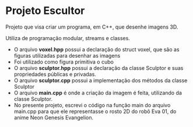 # Projeto Escultor

Projeto que visa criar um programa, em C++, que desenhe imagens 3D.

Utiliza de programação modular, streams e classes.

- O arquivo **voxel.hpp** possui a declaração do struct voxel, que são as figuras utilizadas para desenhar as imagens
- Foi utilizado como figura primitiva o cubo
- O arquivo **sculptor.hpp** possui a declaração da classe Sculptor e suas propriedades públicas e privadas.
- O arquivo **sculptor.cpp** possui a implementação dos métodos da classe Sculptor
- O arquivo **main.cpp** é onde a criação da imagem é feita, utilizando da classe Sculptor.
- No presente projeto, escrevi o código na função main do arquivo main.cpp para que ele representasse o rosto 2D do robô Eva 01, do anime Neon Genesis Evangelion.
